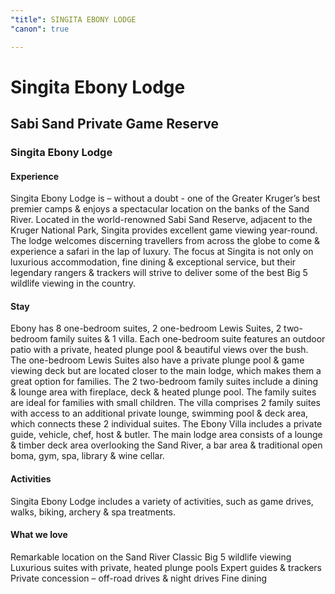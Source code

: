 ```yaml
---
"title": SINGITA EBONY LODGE
"canon": true

---
```


# Singita Ebony Lodge
## Sabi Sand Private Game Reserve
### Singita Ebony Lodge

#### Experience
Singita Ebony Lodge is – without a doubt - one of the Greater Kruger’s best premier camps &amp; enjoys a spectacular location on the banks of the Sand River.  Located in the world-renowned Sabi Sand Reserve, adjacent to the Kruger National Park, Singita provides excellent game viewing year-round.
The lodge welcomes discerning travellers from across the globe to come &amp; experience a safari in the lap of luxury.
The focus at Singita is not only on luxurious accommodation, fine dining &amp; exceptional service, but their legendary rangers &amp; trackers will strive to deliver some of the best Big 5 wildlife viewing in the country.

#### Stay
Ebony has 8 one-bedroom suites, 2 one-bedroom Lewis Suites, 2 two-bedroom family suites &amp; 1 villa.
Each one-bedroom suite features an outdoor patio with a private, heated plunge pool &amp; beautiful views over the bush.  
The one-bedroom Lewis Suites also have a private plunge pool &amp; game viewing deck but are located closer to the main lodge, which makes them a great option for families.
The 2 two-bedroom family suites include a dining &amp; lounge area with fireplace, deck &amp; heated plunge pool.  The family suites are ideal for families with small children.
The villa comprises 2 family suites with access to an additional private lounge, swimming pool &amp; deck area, which connects these 2 individual suites.  The Ebony Villa includes a private guide, vehicle, chef, host &amp; butler.
The main lodge area consists of a lounge &amp; timber deck area overlooking the Sand River, a bar area &amp; traditional open boma, gym, spa, library &amp; wine cellar.

#### Activities
Singita Ebony Lodge includes a variety of activities, such as game drives, walks, biking, archery &amp; spa treatments.


#### What we love
Remarkable location on the Sand River
Classic Big 5 wildlife viewing
Luxurious suites with private, heated plunge pools
Expert guides &amp; trackers
Private concession – off-road drives &amp; night drives 
Fine dining